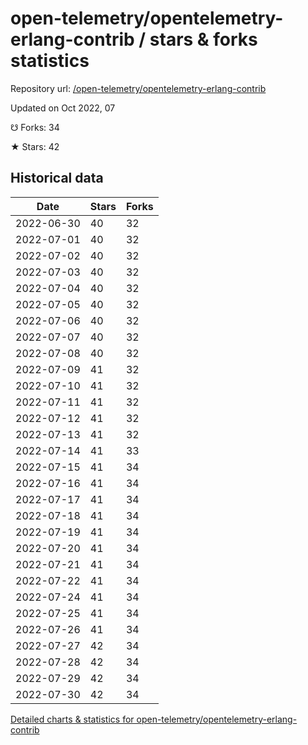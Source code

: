 # open-telemetry/opentelemetry-erlang-contrib / stars & forks statistics

Repository url: [/open-telemetry/opentelemetry-erlang-contrib](https://github.com/open-telemetry/opentelemetry-erlang-contrib)

Updated on Oct 2022, 07

☋ Forks: 34

★ Stars: 42

## Historical data
| Date | Stars | Forks |
|------|-------|-------|
| 2022-06-30 | 40 | 32 | 
| 2022-07-01 | 40 | 32 | 
| 2022-07-02 | 40 | 32 | 
| 2022-07-03 | 40 | 32 | 
| 2022-07-04 | 40 | 32 | 
| 2022-07-05 | 40 | 32 | 
| 2022-07-06 | 40 | 32 | 
| 2022-07-07 | 40 | 32 | 
| 2022-07-08 | 40 | 32 | 
| 2022-07-09 | 41 | 32 | 
| 2022-07-10 | 41 | 32 | 
| 2022-07-11 | 41 | 32 | 
| 2022-07-12 | 41 | 32 | 
| 2022-07-13 | 41 | 32 | 
| 2022-07-14 | 41 | 33 | 
| 2022-07-15 | 41 | 34 | 
| 2022-07-16 | 41 | 34 | 
| 2022-07-17 | 41 | 34 | 
| 2022-07-18 | 41 | 34 | 
| 2022-07-19 | 41 | 34 | 
| 2022-07-20 | 41 | 34 | 
| 2022-07-21 | 41 | 34 | 
| 2022-07-22 | 41 | 34 | 
| 2022-07-24 | 41 | 34 | 
| 2022-07-25 | 41 | 34 | 
| 2022-07-26 | 41 | 34 | 
| 2022-07-27 | 42 | 34 | 
| 2022-07-28 | 42 | 34 | 
| 2022-07-29 | 42 | 34 | 
| 2022-07-30 | 42 | 34 | 


[Detailed charts & statistics for open-telemetry/opentelemetry-erlang-contrib](https://reviewgithub.com/rep/open-telemetry/opentelemetry-erlang-contrib)
